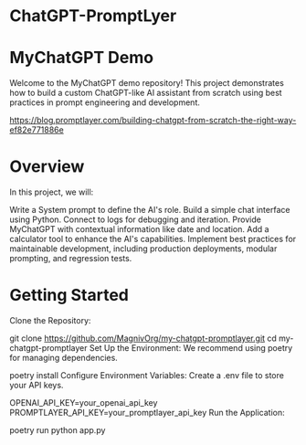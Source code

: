 # ChatGPT-PromptLyer

# MyChatGPT Demo

Welcome to the MyChatGPT demo repository! This project demonstrates how to build a custom ChatGPT-like AI assistant from scratch using best practices in prompt engineering and development.

https://blog.promptlayer.com/building-chatgpt-from-scratch-the-right-way-ef82e771886e

# Overview

In this project, we will:

Write a System prompt to define the AI's role.
Build a simple chat interface using Python.
Connect to logs for debugging and iteration.
Provide MyChatGPT with contextual information like date and location.
Add a calculator tool to enhance the AI's capabilities.
Implement best practices for maintainable development, including production deployments, modular prompting, and regression tests.

# Getting Started

Clone the Repository:

git clone https://github.com/MagnivOrg/my-chatgpt-promptlayer.git
cd my-chatgpt-promptlayer
Set Up the Environment: We recommend using poetry for managing dependencies.

poetry install
Configure Environment Variables: Create a .env file to store your API keys.

OPENAI_API_KEY=your_openai_api_key
PROMPTLAYER_API_KEY=your_promptlayer_api_key
Run the Application:

poetry run python app.py
